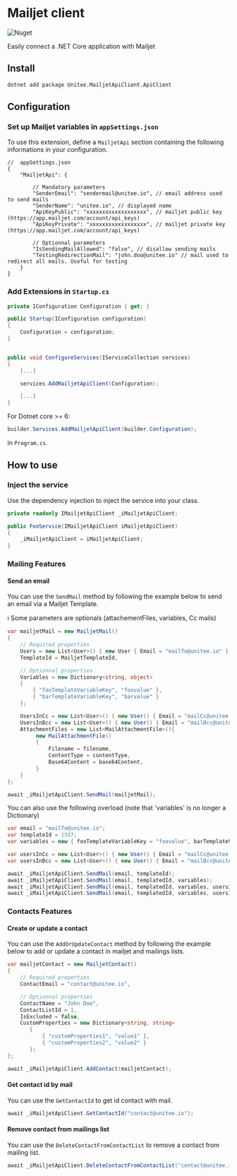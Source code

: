 # Mailjet client

![Nuget](https://img.shields.io/nuget/v/Unitee.MailjetApiClient.ApiClient)

Easily connect a .NET Core application with Mailjet

## Install

```bash
dotnet add package Unitee.MailjetApiClient.ApiClient
```

## Configuration

### Set up Mailjet variables in `appSettings.json`

To use this extension, define a `MailjetApi` section containing the following informations in your configuration. 

```
//  appSettings.json
{
    "MailjetApi": {
        
        // Mandatory parameters
        "SenderEmail": "sendermail@unitee.io", // email address used to send mails
        "SenderName": "unitee.io", // displayed name
        "ApiKeyPublic": "xxxxxxxxxxxxxxxxxxx", // mailjet public key (https://app.mailjet.com/account/api_keys)
        "ApiKeyPrivate": "xxxxxxxxxxxxxxxxxx", // mailjet private key (https://app.mailjet.com/account/api_keys)
        
        // Optionnal parameters
        "IsSendingMailAllowed": "false", // disallow sending mails
        "TestingRedirectionMail": "john.doo@unitee.io" // mail used to redirect all mails. Useful for testing 
    }
}
```

### Add Extensions in `Startup.cs`

```cs
private IConfiguration Configuration { get; }

public Startup(IConfiguration configuration)
{
    Configuration = configuration;
}


public void ConfigureServices(IServiceCollection services)
{
    [...]

    services.AddMailjetApiClient(Configuration);

    [...]
}
``` 

For Dotnet core >= 6:

```cs
builder.Services.AddMailjetApiClient(builder.Configuration);
```

in `Program.cs`.

## How to use

### Inject the service

Use the dependency injection to inject the service into your class.

```cs
private readonly IMailjetApiClient _iMailjetApiClient;

public FooService(IMailjetApiClient iMailjetApiClient)
{
    _iMailjetApiClient = iMailjetApiClient;
}
``` 

### Mailing Features
#### Send an email

You can use the `SendMail` method by following the example below to send an email via a Mailjet Template.

:information_source: Some parameters are optionals (attachementFiles, variables, Cc mails)

```cs
var mailjetMail = new MailjetMail()
{
    // Required properties
    Users = new List<User>() { new User { Email = "mailTo@unitee.io" } },
    TemplateId = MailjetTemplateId,

    // Optionnal properties
    Variables = new Dictionary<string, object>
    {
        { "fooTemplateVariableKey", "foovalue" },
        { "barTemplateVariableKey", "barvalue" }
    };

    UsersInCc = new List<User>() { new User() { Email = "mailCc@unitee.io" } },
    UsersInBcc = new List<User>() { new User() { Email = "mailBcc@unitee.io" } },
    AttachmentFiles = new List<MailAttachmentFile>(){
         new MailAttachmentFile()
         {
             Filename = filename,
             ContentType = contentType,
             Base64Content = base64Content,
         }
    }
};

await _iMailjetApiClient.SendMail(mailjetMail);
```

You can also use the following overload (note that 'variables' is no longer a Dictionary)

```cs
var email = "mailTo@unitee.io";
var templateId = 1337;
var variables = new { fooTemplateVariableKey = "foovalue", barTemplateVariableKey = "barvalue" };

var usersInCc = new List<User>() { new User() { Email = "mailCc@unitee.io" } };
var usersInBcc = new List<User>() { new User() { Email = "mailBcc@unitee.io" } };

await _iMailjetApiClient.SendMail(email, templateId);
await _iMailjetApiClient.SendMail(email, templatedId, variables);
await _iMailjetApiClient.SendMail(email, templatedId, variables, usersInCc);
await _iMailjetApiClient.SendMail(email, templatedId, variables, usersInCc, usersInBcc);
```
    
### Contacts Features
#### Create or update a contact 

You can use the `AddOrUpdateContact` method by following the example below to add or update a contact in mailjet and mailings lists.

```cs
var mailjetContact = new MailjetContact()
{
    // Required properties
    ContactEmail = "contact@unitee.io",

    // Optionnal properties
    ContactName = "John Doe",
    ContactListId = 1,
    IsExcluded = false,
    CustomProperties = new Dictionary<string, string>
       {
           { "customProperties1", "value1" },
           { "customProperties2", "value2" }
       };
};

await _iMailjetApiClient.AddContact(mailjetContact);
```

#### Get contact id by mail

You can use the `GetContactId` to get id contact with mail.

```cs
await _iMailjetApiClient.GetContactId("contact@unitee.io");
```
#### Remove contact from mailings list

You can use the `DeleteContactFromContactList` to remove a contact from mailing list.

```cs
await _iMailjetApiClient.DeleteContactFromContactList("contact@unitee.io", "idMailingList");
```
